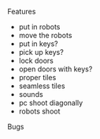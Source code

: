 Features

* put in robots
* move the robots
* put in keys?
* pick up keys?
* lock doors
* open doors with keys?
* proper tiles
* seamless tiles
* sounds
* pc shoot diagonally
* robots shoot


Bugs
